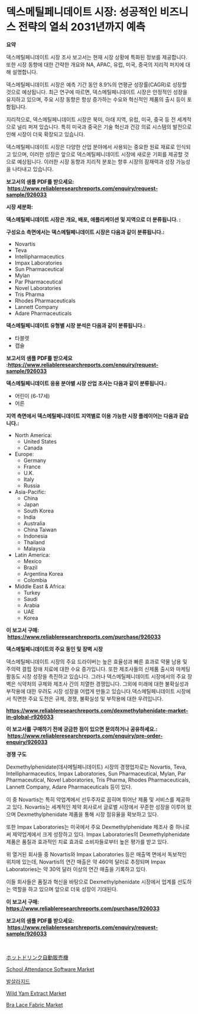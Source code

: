 <p><h1>덱스메틸페니데이트 시장: 성공적인 비즈니스 전략의 열쇠 2031년까지 예측</h1></p><p><strong>요약</strong></p>
<p><p>덱스메틸페니데이트 시장 조사 보고서는 현재 시장 상황에 특화된 정보를 제공합니다. 또한 시장 동향에 대한 간략한 개요와 NA, APAC, 유럽, 미국, 중국의 지리적 퍼지에 대해 설명합니다.</p><p>덱스메틸페니데이트 시장은 예측 기간 동안 8.9%의 연평균 성장률(CAGR)로 성장할 것으로 예상됩니다. 최근 연구에 따르면, 덱스메틸페니데이트 시장은 안정적인 성장을 유지하고 있으며, 주요 시장 동향은 항상 증가하는 수요와 혁신적인 제품의 출시 등이 포함됩니다.</p><p>지리적으로, 덱스메틸페니데이트 시장은 북미, 아태 지역, 유럽, 미국, 중국 등 전 세계적으로 널리 퍼져 있습니다. 특히 미국과 중국은 기술 혁신과 건강 의료 시스템의 발전으로 인해 시장이 더욱 확장되고 있습니다.</p><p>덱스메틸페니데이트 시장은 다양한 산업 분야에서 사용되는 중요한 원료 재료로 인식되고 있으며, 이러한 성장은 앞으로 덱스메틸페니데이트 시장에 새로운 기회를 제공할 것으로 예상됩니다. 이러한 시장 동향과 지리적 분포는 향후 시장의 잠재력과 성장 가능성을 나타내고 있습니다.</p></p>
<p><strong>보고서의 샘플 PDF를 받으세요: &nbsp;<a href="https://www.reliableresearchreports.com/enquiry/request-sample/926033">https://www.reliableresearchreports.com/enquiry/request-sample/926033</a></strong></p>
<p><strong>시장 세분화:</strong></p>
<p><strong> 덱스메틸페니데이트 시장은 개요, 배포, 애플리케이션 및 지역으로 더 분류됩니다. :</strong></p>
<p><strong>구성요소 측면에서는 덱스메틸페니데이트 시장은 다음과 같이 분류됩니다.:</strong></p>
<p><ul><li>Novartis</li><li>Teva</li><li>Intellipharmaceutics</li><li>Impax Laboratories</li><li>Sun Pharmaceutical</li><li>Mylan</li><li>Par Pharmaceutical</li><li>Novel Laboratories</li><li>Tris Pharma</li><li>Rhodes Pharmaceuticals</li><li>Lannett Company</li><li>Adare Pharmaceuticals</li></ul></p>
<p><strong> 덱스메틸페니데이트 유형별 시장 분석은 다음과 같이 분류됩니다.:</strong></p>
<p><ul><li>타블렛</li><li>캡슐</li></ul></p>
<p><strong>보고서의 샘플 PDF를 받으세요 :<a href="https://www.reliableresearchreports.com/enquiry/request-sample/926033">https://www.reliableresearchreports.com/enquiry/request-sample/926033</a></strong></p>
<p><strong> 덱스메틸페니데이트 응용 분야별 시장 산업 조사는 다음과 같이 분류됩니다.:</strong></p>
<p><ul><li>어린이 (6-17세)</li><li>어른</li></ul></p>
<p><strong>지역 측면에서 덱스메틸페니데이트 지역별로 이용 가능한 시장 플레이어는 다음과 같습니다.:</strong></p>
<p><ul>
    <li>
        North America:
        <ul>
            <li>United States</li>
            <li>Canada</li>
        </ul>
    </li>
    <li>
        Europe:
        <ul>
            <li>Germany</li>
            <li>France</li>
            <li>U.K.</li>
            <li>Italy</li>
            <li>Russia</li>
        </ul>
    </li>
    <li>
        Asia-Pacific:
        <ul>
            <li>China</li>
            <li>Japan</li>
            <li>South Korea</li>
            <li>India</li>
            <li>Australia</li>
            <li>China Taiwan</li>
            <li>Indonesia</li>
            <li>Thailand</li>
            <li>Malaysia</li>
        </ul>
    </li>
    <li>
        Latin America:
        <ul>
            <li>Mexico</li>
            <li>Brazil</li>
            <li>Argentina Korea</li>
            <li>Colombia</li>
        </ul>
    </li>
    <li>
        Middle East & Africa:
        <ul>
            <li>Turkey</li>
            <li>Saudi</li>
            <li>Arabia</li>
            <li>UAE</li>
            <li>Korea</li>
        </ul>
    </li>
    </ul></p>
<p><strong>이 보고서 구매: &nbsp;<a href="https://www.reliableresearchreports.com/purchase/926033">https://www.reliableresearchreports.com/purchase/926033</a></strong></p>
<p><strong>덱스메틸페니데이트의 주요 동인 및 장벽 시장</strong></p>
<p><p>덱스메틸페니데이트 시장의 주요 드라이버는 높은 효율성과 빠른 효과로 약물 남용 및 주의력 결핍 장애 치료에 대한 수요 증가입니다. 또한 제조사들의 신제품 출시와 마케팅 활동도 시장 성장을 촉진하고 있습니다. 그러나 덱스메틸페니데이트 시장에서의 주요 장벽은 식약처의 규제와 제조사 간의 치열한 경쟁입니다. 그외에 미래에 대한 불확실성과 부작용에 대한 우려도 시장 성장을 어렵게 만들고 있습니다.덱스메틸페니데이트 시장에서 직면한 주요 도전은 규제, 경쟁, 불확실성 및 부작용에 대한 우려입니다.</p></p>
<p><strong><a href="https://www.reliableresearchreports.com/dexmethylphenidate-market-in-global-r926033">https://www.reliableresearchreports.com/dexmethylphenidate-market-in-global-r926033</a></strong></p>
<p><strong>이 보고서를 구매하기 전에 궁금한 점이 있으면 문의하거나 공유하세요.: &nbsp;<a href="https://www.reliableresearchreports.com/enquiry/pre-order-enquiry/926033">https://www.reliableresearchreports.com/enquiry/pre-order-enquiry/926033</a></strong></p>
<p><strong>경쟁 구도</strong></p>
<p><p>Dexmethylphenidate(데사메틸페니데이트) 시장의 경쟁업자로는 Novartis, Teva, Intellipharmaceutics, Impax Laboratories, Sun Pharmaceutical, Mylan, Par Pharmaceutical, Novel Laboratories, Tris Pharma, Rhodes Pharmaceuticals, Lannett Company, Adare Pharmaceuticals 등이 있다.</p><p>이 중 Novartis는 특히 약업계에서 선두주자로 꼽히며 뛰어난 제품 및 서비스를 제공하고 있다. Novartis는 세계적인 제약 회사로서 글로벌 시장에서 꾸준한 성장을 이루어 왔으며 Dexmethylphenidate 제품을 통해 시장 점유율을 확보하고 있다. </p><p>또한 Impax Laboratories는 미국에서 주요 Dexmethylphenidate 제조사 중 하나로써 제약업계에서 크게 성장하고 있다. Impax Laboratories의 Dexmethylphenidate 제품은 품질과 효과적인 치료 효과로 소비자들로부터 높은 평가를 받고 있다.</p><p>위 열거된 회사들 중 Novartis와 Impax Laboratories 등은 매출액 면에서 독보적인 위치에 있는데, Novartis의 연간 매출은 약 460억 달러로 추정되며 Impax Laboratories는 약 30억 달러 이상의 연간 매출을 기록하고 있다.</p><p>이들 회사들은 품질과 혁신을 바탕으로 Dexmethylphenidate 시장에서 업계를 선도하는 역할을 하고 있으며 앞으로 더욱 성장이 기대된다.</p></p>
<p><strong>이 보고서 구매: &nbsp; <a href="https://www.reliableresearchreports.com/purchase/926033">https://www.reliableresearchreports.com/purchase/926033</a></strong></p>
<p><strong>보고서의 샘플 PDF를 받으세요: &nbsp;<a href="https://www.reliableresearchreports.com/enquiry/request-sample/926033">https://www.reliableresearchreports.com/enquiry/request-sample/926033</a></strong><strong></strong></p>
<p>&nbsp;</p>
<p><p><a href="https://github.com/moulafa/Market-Research-Report-List-1/blob/main/804741425296.md">ホットドリンク自動販売機</a></p><p><a href="https://github.com/rahu1506/Market-Research-Report-List-3/blob/main/school-attendance-software-market.md">School Attendance Software Market</a></p><p><a href="https://github.com/mpodehpw07370073/Market-Research-Report-List-1/blob/main/125862823072.md">발살라지드</a></p><p><a href="https://issuu.com/reportprime-2/docs/wild-yam-extract-market-size-2030.pptx">Wild Yam Extract Market</a></p><p><a href="https://issuu.com/reportprime-2/docs/bra-lace-fabric-market-size-2030.pptx">Bra Lace Fabric Market</a></p></p>